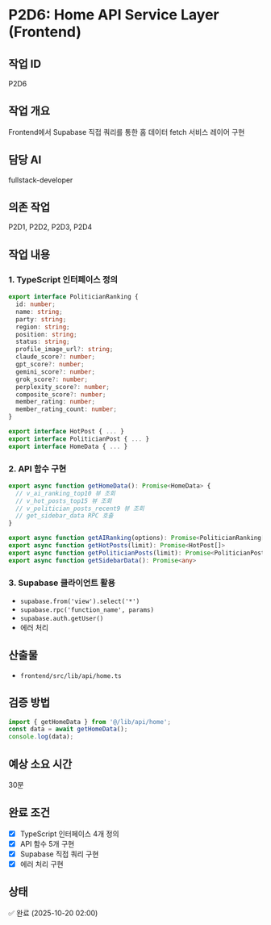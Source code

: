 # P2D6: Home API Service Layer (Frontend)

## 작업 ID
P2D6

## 작업 개요
Frontend에서 Supabase 직접 쿼리를 통한 홈 데이터 fetch 서비스 레이어 구현

## 담당 AI
fullstack-developer

## 의존 작업
P2D1, P2D2, P2D3, P2D4

## 작업 내용

### 1. TypeScript 인터페이스 정의
```typescript
export interface PoliticianRanking {
  id: number;
  name: string;
  party: string;
  region: string;
  position: string;
  status: string;
  profile_image_url?: string;
  claude_score?: number;
  gpt_score?: number;
  gemini_score?: number;
  grok_score?: number;
  perplexity_score?: number;
  composite_score?: number;
  member_rating: number;
  member_rating_count: number;
}

export interface HotPost { ... }
export interface PoliticianPost { ... }
export interface HomeData { ... }
```

### 2. API 함수 구현
```typescript
export async function getHomeData(): Promise<HomeData> {
  // v_ai_ranking_top10 뷰 조회
  // v_hot_posts_top15 뷰 조회
  // v_politician_posts_recent9 뷰 조회
  // get_sidebar_data RPC 호출
}

export async function getAIRanking(options): Promise<PoliticianRanking[]>
export async function getHotPosts(limit): Promise<HotPost[]>
export async function getPoliticianPosts(limit): Promise<PoliticianPost[]>
export async function getSidebarData(): Promise<any>
```

### 3. Supabase 클라이언트 활용
- `supabase.from('view').select('*')`
- `supabase.rpc('function_name', params)`
- `supabase.auth.getUser()`
- 에러 처리

## 산출물
- `frontend/src/lib/api/home.ts`

## 검증 방법
```typescript
import { getHomeData } from '@/lib/api/home';
const data = await getHomeData();
console.log(data);
```

## 예상 소요 시간
30분

## 완료 조건
- [x] TypeScript 인터페이스 4개 정의
- [x] API 함수 5개 구현
- [x] Supabase 직접 쿼리 구현
- [x] 에러 처리 구현

## 상태
✅ 완료 (2025-10-20 02:00)
